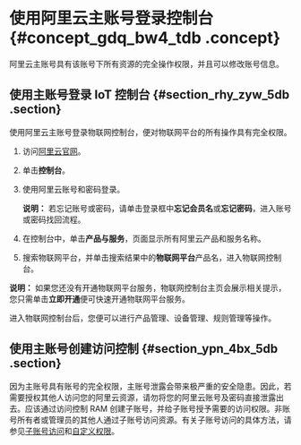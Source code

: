 # 使用阿里云主账号登录控制台 {#concept_gdq_bw4_tdb .concept}

阿里云主账号具有该账号下所有资源的完全操作权限，并且可以修改账号信息。

## 使用主账号登录 IoT 控制台 {#section_rhy_zyw_5db .section}

使用阿里云主账号登录物联网控制台，便对物联网平台的所有操作具有完全权限。

1.  访问[阿里云官网](https://www.aliyun.com/)。
2.  单击**控制台**。
3.  使用阿里云账号和密码登录。

    **说明：** 若忘记账号或密码，请单击登录框中**忘记会员名**或**忘记密码**，进入账号或密码找回流程。

4.  在控制台中，单击**产品与服务**，页面显示所有阿里云产品和服务名称。
5.  搜索物联网平台，并单击搜索结果中的**物联网平台**产品名，进入物联网控制台。

**说明：** 如果您还没有开通物联网平台服务，物联网控制台主页会展示相关提示，您只需单击**立即开通**便可快速开通物联网平台服务。

进入物联网控制台后，您便可以进行产品管理、设备管理、规则管理等操作。

## 使用主账号创建访问控制 {#section_ypn_4bx_5db .section}

因为主账号具有账号的完全权限，主账号泄露会带来极严重的安全隐患。因此，若需要授权其他人访问您的阿里云资源，请勿将您的阿里云账号及密码直接泄露出去。应该通过访问控制 RAM 创建子账号，并给子账号授予需要的访问权限。非账号所有者或管理员的其他人通过子账号访问资源。有关子账号访问的具体方法，请参见[子账号访问](cn.zh-CN/用户指南/账号与登录/RAM授权管理/子账号访问.md#)和[自定义权限](cn.zh-CN/用户指南/账号与登录/RAM授权管理/自定义权限.md#)。

